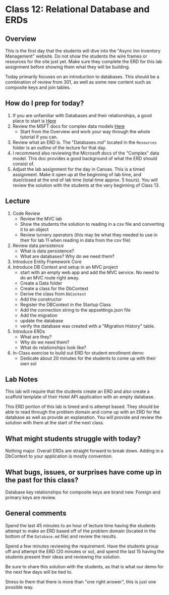 # Class 12: Relational Database and ERDs

## Overview
This is the first day that the students will dive into the "Async Inn Inventory Management" website. Do not show the students the wire frames or resources for the site just yet. Make sure they complete the ERD for this lab assignment before showing them what they will be building. 

Today primarily focuses on an introduction to databases. This should be a combination of review from 301, as well as some new content such as composite keys and join tables.

## How do I prep for today?
1. If you are unfamiliar with Databases and their relationships, a good place to start is [Here](https://www.tutorialspoint.com/dbms/index.htm)
1. Review the MSFT docs for complex data models [Here](https://docs.microsoft.com/en-us/aspnet/core/data/ef-mvc/complex-data-model?view=aspnetcore-2.0) 
    - Start from the Overview and work your way through the whole tutorial if you can. 
1. Review what an ERD is. The "Databases.md" located in the `Resources` folder is an outline of the lecture for that day. 
1. I recommend also reviewing the Microsoft docs of the "Complex" data model. This doc provides a good background of what the ERD should consist of. 
1. Adjust the lab assignment for the day in Canvas. This is a timed assignment. Make it open up at the beginning of lab time, and due/closed at the end of lab time (total time approx. 5 hours). You will review the solution with the students at the very beginning of Class 13. 

## Lecture

1. Code Review
   - Review the MVC lab 
   - Show the students the solution to reading in a csv file and converting it to an object
   - Review turnery operators (this may be what they needed to use in their for lab 11 when reading in data from the csv file)
1. Review data persistence
   - What is data persistence? 
   - What are databases? Why do we need them?
1. Introduce Entity Framework Core
1. Introduce DB Context and setup in an MVC project
   - start with an empty web app and add the MVC service. No need to do an MVC route right away.
   - Create a Data folder
   - Create a class for the DbContext
   - Derive the class from `DbContext`
   - Add the constructor
   - Register the DBContext in the Startup Class
   - Add the connection string to the appsettings.json file
   - Add the migration
   - update the database
   - verify the database was created with a "Migration History" table.
1. Introduce ERDs
   - What are they?
   - Why do we need them?
   - What do relationships look like?
1. In-Class exercise to build out ERD for student enrollment demo
   - Dedicate about 20 minutes for the students to come up with their own sol

## Lab Notes

This lab will require that the students create an ERD and also create a scaffold template of their Hotel API application with an empty database. 

This ERD portion of this lab is timed and is attempt based. They should be able to read through the problem domain and come up with an ERD for the database as well as provide an explanation. You will provide and review the solution with them at the start of the next class.

## What might students struggle with today?  
Nothing major. Overall ERDs are straight forward to break down.
Adding in a DbContext to your application is mostly convention. 

## What bugs, issues, or surprises have come up in the past for this class?
Database key relationships for composite keys are brand new. Foreign and primary keys are review. 

## General comments
Spend the last 45 minutes to an hour of lecture time having the students attempt to make an ERD based off of the problem domain (located in the bottom of the `Database.md` file) and review the results.

Spend a few minutes  reviewing the requirement. Have the students group off
and attempt the ERD (20 minutes or so), and spend the last 15 having the students present their
ideas and reviewing the solution. 

Be sure to share this solution with the students, as that is what our demo for the next
few days will be tied to.

Stress to them that there is more than "one right answer", this is just one possible way.